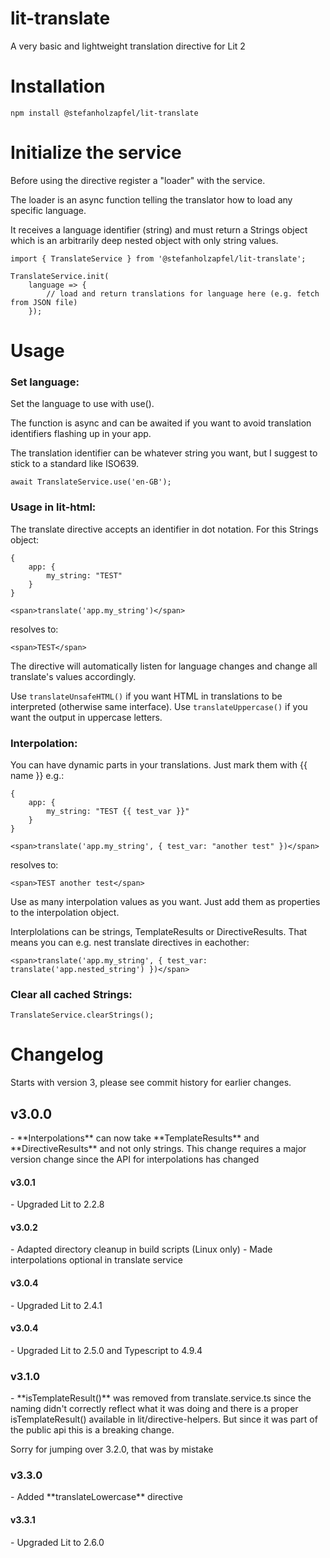 # lit-translate
A very basic and lightweight translation directive for Lit 2

<h1>Installation</h1>

```
npm install @stefanholzapfel/lit-translate
```

<h1>Initialize the service</h1>

Before using the directive register a "loader" with the service.

The loader is an async function telling the translator how to load any specific language.

It receives a language identifier (string) and must return a Strings object which is an arbitrarily deep nested object with only string values.

```
import { TranslateService } from '@stefanholzapfel/lit-translate';

TranslateService.init(
    language => {
        // load and return translations for language here (e.g. fetch from JSON file)
    });
```

<h1>Usage</h1>

<h3>Set language:</h3>

Set the language to use with use().

The function is async and can be awaited if you want to avoid translation identifiers flashing up in your app.

The translation identifier can be whatever string you want, but I suggest to stick to a standard like ISO639.
```
await TranslateService.use('en-GB');
```

<h3>Usage in lit-html:</h3>

The translate directive accepts an identifier in dot notation. For this Strings object:
```
{
    app: {
        my_string: "TEST"
    }
}
```



```
<span>translate('app.my_string')</span>
```

resolves to:
```
<span>TEST</span>
```

The directive will automatically listen for language changes and change all translate's values accordingly.

Use ``translateUnsafeHTML()`` if you want HTML in translations to be interpreted (otherwise same interface).
Use ``translateUppercase()`` if you want the output in uppercase letters.

<h3>Interpolation:</h3>

You can have dynamic parts in your translations. Just mark them with {{ name }} e.g.:

```
{
    app: {
        my_string: "TEST {{ test_var }}"
    }
}
```


```
<span>translate('app.my_string', { test_var: "another test" })</span>
```

resolves to:
```
<span>TEST another test</span>
```

Use as many interpolation values as you want. Just add them as properties to the interpolation object.

Interplolations can be strings, TemplateResults or DirectiveResults. That means you can e.g. nest translate directives
in eachother: 
```
<span>translate('app.my_string', { test_var: translate('app.nested_string') })</span>
```


<h3>Clear all cached Strings:</h3>

```
TranslateService.clearStrings();
```

<h1>Changelog</h1>
Starts with version 3, please see commit history for earlier changes.

<h2>v3.0.0</h2>
- **Interpolations** can now take **TemplateResults** and **DirectiveResults** and not only strings. This change requires a major version change since the API for interpolations has changed

<h4>v3.0.1</h4>
- Upgraded Lit to 2.2.8

<h4>v3.0.2</h4>
- Adapted directory cleanup in build scripts (Linux only)
- Made interpolations optional in translate service

<h4>v3.0.4</h4>
- Upgraded Lit to 2.4.1

<h4>v3.0.4</h4>
- Upgraded Lit to 2.5.0 and Typescript to 4.9.4

<h3>v3.1.0</h3>
- **isTemplateResult()** was removed from translate.service.ts since the naming didn't correctly reflect what it was doing and there is a proper 
isTemplateResult() available in lit/directive-helpers. But since it was part of the public api this is a breaking change.

Sorry for jumping over 3.2.0, that was by mistake

<h3>v3.3.0</h3>
- Added **translateLowercase** directive

<h4>v3.3.1</h4>
- Upgraded Lit to 2.6.0